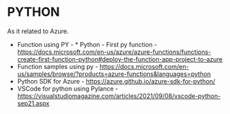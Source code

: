 # PYTHON

As it related to Azure.

* Function using PY - * Python - First py function - https://docs.microsoft.com/en-us/azure/azure-functions/functions-create-first-function-python#deploy-the-function-app-project-to-azure
* Function samples using py - https://docs.microsoft.com/en-us/samples/browse/?products=azure-functions&languages=python
* Python SDK for Azure - https://azure.github.io/azure-sdk-for-python/
* VSCode for python using Pylance - https://visualstudiomagazine.com/articles/2021/09/08/vscode-python-sep21.aspx
